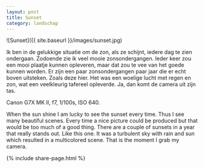 ```yaml
---
layout: post
title: Sunset
category: landschap
---
```


![Sunset]({{ site.baseurl }}/images/sunset.jpg)

Ik ben in de gelukkige situatie om de zon, als ze schijnt, iedere dag te zien ondergaan. Zodoende zie ik veel mooie zonsondergangen. Ieder keer zou een mooi plaatje kunnen opleveren, maar dat zou te vee van het goede kunnen worden. Er zijn een paar zonsondergangen paar jaar die er echt boven uitsteken. Zoals deze hier. Het was een woelige lucht met regen en zon, wat een veelkleurig tafereel opleverde. Ja, dan komt de camera uit zijn tas.

Canon G7X MK II, f7, 1/100s, ISO 640.

When the sun shine I am lucky to see the sunset every time.  Thus I see many beautiful scenes.  Every time a nice picture could be produced but that would be too much of a good thing.  There are a couple of sunsets in a year that really stands out.  Like this one.  It was a turbulent sky with rain and sun which resulted in a multicolored scene. That is the moment I grab my camera.

{% include share-page.html %}
